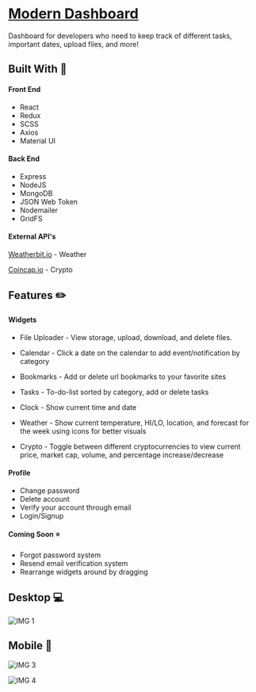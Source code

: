 # [Modern Dashboard](https://modern-dashboard.netlify.com)

Dashboard for developers who need to keep track of different tasks, important dates, upload files, and more!

## Built With 🔨

#### Front End
* React
* Redux
* SCSS
* Axios
* Material UI

#### Back End
* Express
* NodeJS
* MongoDB
* JSON Web Token
* Nodemailer
* GridFS

#### External API's
[Weatherbit.io](https://www.weatherbit.io/) - Weather

[Coincap.io](https://coincap.io/) - Crypto

## Features ✏️

#### Widgets
* File Uploader - View storage, upload, download, and delete files.

* Calendar - Click a date on the calendar to add event/notification by category

* Bookmarks - Add or delete url bookmarks to your favorite sites

* Tasks - To-do-list sorted by category, add or delete tasks

* Clock - Show current time and date

* Weather - Show current temperature, HI/LO, location, and forecast for the week using icons for better visuals

* Crypto - Toggle between different cryptocurrencies to view current price, market cap, volume, and percentage increase/decrease

#### Profile
* Change password
* Delete account
* Verify your account through email
* Login/Signup

#### Coming Soon ⭐️
* Forgot password system
* Resend email verification system
* Rearrange widgets around by dragging


## Desktop 💻

![IMG 1](https://i.postimg.cc/268GQSCz/home-screenshot.png)


## Mobile 📱

![IMG 3](https://i.postimg.cc/prLSLBmJ/notification-screenshot.png)

![IMG 4](https://i.postimg.cc/zv2cbRWZ/profile-screenshot.png)